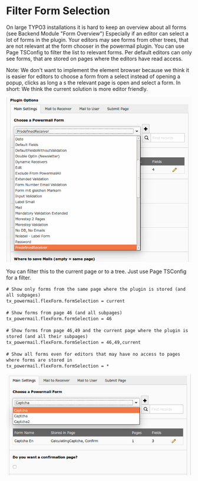 # Filter Form Selection

On large TYPO3 installations it is hard to keep an overview about all forms (see Backend Module "Form Overview")
Especially if an editor can select a lot of forms in the plugin.
Your editors may see forms from other trees, that are not relevant at the form chooser in the powermail plugin.
You can use Page TSConfig to filter the list to relevant forms.
Per default editors can only see forms, that are stored on pages where the editors have read access.

Note: We don't want to implement the element browser because we think it is easier for editors to choose a form from
a select instead of opening a popup, clicks as long a s the relevant page is open and select a form. In short: We think
the current solution is more editor friendly.

![bestpractice_filterformselection1](../../Images/bestpractice_filterformselection1.png)

You can filter this to the current page or to a tree. Just use Page TSConfig for a filter.

```
# Show only forms from the same page where the plugin is stored (and all subpages)
tx_powermail.flexForm.formSelection = current

# Show forms from page 46 (and all subpages)
tx_powermail.flexForm.formSelection = 46

# Show forms from page 46,49 and the current page where the plugin is stored (and all their subpages)
tx_powermail.flexForm.formSelection = 46,49,current

# Show all forms even for editors that may have no access to pages where forms are stored in
tx_powermail.flexForm.formSelection = *
```

![bestpractice_filterformselection2](../../Images/bestpractice_filterformselection2.png)
